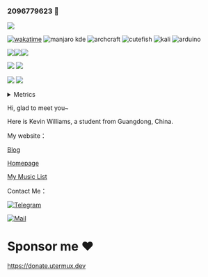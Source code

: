 ### 2096779623 👋

![](https://count.getloli.com/get/@2096779623.github.readme)

[![wakatime](https://wakatime.com/badge/user/d3435c16-db57-44d4-9f61-59b2016be4c5.svg)](https://wakatime.com/@d3435c16-db57-44d4-9f61-59b2016be4c5) ![manjaro kde](https://img.shields.io/badge/Manjaro-KDE-35BF5C?style=for-the-badge&logo=manjaro&logoColor=white) ![archcraft](https://img.shields.io/badge/Archcraft-1793D1?style=for-the-badge&logo=arch-linux&logoColor=white) ![cutefish](https://img.shields.io/badge/Linux-CutefishOS-25b0ff?style=for-the-badge&logo=ubuntu&logoColor=white) ![kali](https://img.shields.io/badge/Kali_Linux-557C94?style=for-the-badge&logo=kali-linux&logoColor=white) ![arduino](https://img.shields.io/badge/Arduino-00979D?style=for-the-badge&logo=Arduino&logoColor=white)

  
[![](https://img.shields.io/badge/Windows-10-2376bc?style=flat-square&logo=windows)](https://www.microsoft.com/windows/get-windows-10)[![](https://img.shields.io/badge/IDE-Visual%20Studio%20Code-blue?style=flat-square&logo=visual-studio-code)](https://code.visualstudio.com/)[![](https://img.shields.io/badge/Android-10-00E886?style=flat-square&logo=Android)](https://android.com/)


![](https://github-readme-stats.vercel.app/api?username=2096779623&show_icons=true&hide_border=false&count_private=true&include_all_commits=true&theme=chartreuse-dark) ![](https://github-readme-streak-stats.herokuapp.com/?user=2096779623&theme=dark)

![](https://github-readme-stats.vercel.app/api/top-langs/?username=2096779623&hide=css,scss,Dockerfile&hide_border=true&layout=compact&langs_count=8&text_color=000&icon_color=fff&bg_color=0,52fa5a,4dfcff,c64dff&theme=graywhite) ![](https://github-profile-trophy.vercel.app/?username=2096779623&theme=onedark)

<details>
<summary>Metrics</summary>
<img src="https://metrics.lecoq.io/2096779623?template=classic&isocalendar=1&stars=1&followup=1&people=1&projects=1&activity=1&achievements=1&notable=1&discussions=1&lines=1&repositories=1&gists=1&introduction=1&base.indepth=false&base.hireable=false&repositories=100&repositories.batch=100&repositories.forks=false&repositories.affiliations=owner&isocalendar.duration=half-year&stars.limit=4&followup.sections=repositories&followup.indepth=false&followup.archived=true&people.limit=24&people.identicons=false&people.identicons.hide=false&people.size=28&people.types=followers%2C%20following&people.shuffle=false&projects.limit=4&projects.descriptions=false&activity.limit=5&activity.load=300&activity.days=14&activity.visibility=all&activity.timestamps=false&activity.filter=all&achievements.threshold=C&achievements.secrets=true&achievements.display=detailed&achievements.limit=0&notable.from=organization&notable.repositories=true&notable.indepth=true&notable.types=commit&discussions.categories=true&discussions.categories.limit=0&repositories.pinned=0&introduction.title=true&config.timezone=Asia%2FShanghai&config.twemoji=true alt="If the image fails to display, please refresh"></img>     
</details>

Hi, glad to meet you~

Here is Kevin Williams, a student from Guangdong, China.

My website：


[Blog](https://blog.utermux.dev?utm_source=github)

[Homepage](https://www.utermux.dev)

[My Music List](https://alist.utermux.dev/onedrive/music/lx_list.xlsx)

Contact Me：

[![Telegram](https://img.shields.io/badge/Telegram-@utermux_blog-00BFFF?logo=telegram&logoColor=white&style=for-the-badge)](https://t.me/utermux_blog)

[![Mail](https://img.shields.io/badge/-kevin8w@duck.com-911318?logo=Mail.RU&logoColor=white&style=for-the-badge)](mailto:kevin8w@duck.com)

# Sponsor me ♥

https://donate.utermux.dev

